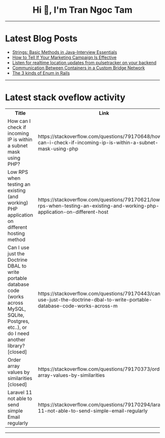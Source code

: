 <h1 align="center">Hi 👋, I'm Tran Ngoc Tam</h1>

---

# Latest Blog Posts 
<!-- BLOG-POST-LIST:START -->
- [Strings: Basic Methods in Java-Interview Essentials](https://dev.to/arshisaxena26/strings-basic-methods-in-java-interview-essentials-1k99)
- [How to Tell If Your Marketing Campaign Is Effective](https://dev.to/kara_masterson/how-to-tell-if-your-marketing-campaign-is-effective-3k9l)
- [Listen for realtime location updates from pulsetracker on your backend](https://dev.to/l_walid/listen-for-realtime-location-updates-from-pulsetracker-on-your-backend-4c25)
- [Communication Between Containers in a Custom Bridge Network](https://dev.to/arif_hossain/communication-between-containers-in-a-custom-bridge-network-4al6)
- [The 3 kinds of Enum in Rails](https://dev.to/epigene/the-3-kinds-of-enum-in-rails-3koe)
<!-- BLOG-POST-LIST:END -->

---

# Latest stack oveflow activity
<table>
  <tr><th>Title</th><th>Link</th></tr>
  <!-- STACKOVERFLOW:START --><tr><td>How can I check if incoming IP is within a subnet mask using PHP?</td><td>https://stackoverflow.com/questions/79170648/how-can-i-check-if-incoming-ip-is-within-a-subnet-mask-using-php</td></tr><tr><td>Low RPS when testing an existing &lpar;and working&rpar; PHP application on different hosting method</td><td>https://stackoverflow.com/questions/79170621/low-rps-when-testing-an-existing-and-working-php-application-on-different-host</td></tr><tr><td>Can I use just the Doctrine DBAL to write portable database code &lpar;works across MySQL, SQLite, Postgres, etc..&rpar;, or do I need another library? [closed]</td><td>https://stackoverflow.com/questions/79170443/can-i-use-just-the-doctrine-dbal-to-write-portable-database-code-works-across-m</td></tr><tr><td>Order array values by similarities [closed]</td><td>https://stackoverflow.com/questions/79170373/order-array-values-by-similarities</td></tr><tr><td>Laravel 11 not able to send simple Email regularly</td><td>https://stackoverflow.com/questions/79170294/laravel-11-not-able-to-send-simple-email-regularly</td></tr><!-- STACKOVERFLOW:END -->
</table>

---


